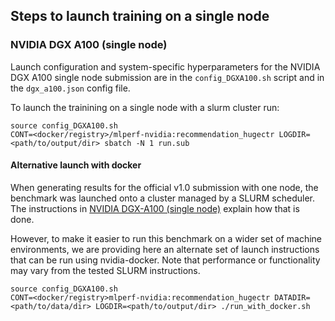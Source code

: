 ## Steps to launch training on a single node

### NVIDIA DGX A100 (single node)
Launch configuration and system-specific hyperparameters for the NVIDIA DGX A100
single node submission are in the `config_DGXA100.sh` script and in the `dgx_a100.json` config file.

To launch the trainining on a single node with a slurm cluster run:
```
source config_DGXA100.sh
CONT=<docker/registry>/mlperf-nvidia:recommendation_hugectr LOGDIR=<path/to/output/dir> sbatch -N 1 run.sub
```

#### Alternative launch with docker

When generating results for the official v1.0 submission with one node, the
benchmark was launched onto a cluster managed by a SLURM scheduler. The
instructions in [NVIDIA DGX-A100 (single node)](#nvidia-dgx-a100-single-node) explain
how that is done.

However, to make it easier to run this benchmark on a wider set of machine
environments, we are providing here an alternate set of launch instructions
that can be run using nvidia-docker. Note that performance or functionality may
vary from the tested SLURM instructions.

```
source config_DGXA100.sh
CONT=<docker/registry>mlperf-nvidia:recommendation_hugectr DATADIR=<path/to/data/dir> LOGDIR=<path/to/output/dir> ./run_with_docker.sh
```
